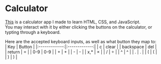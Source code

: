 # Calculator
[This](ben-lischin.github.io/Calculator/) is a calculator app I made to learn HTML, CSS, and JavaScript.\
You may interact with it by either clicking the buttons on the calculator, or typting through a keyboard.

Here are the accepted keyboard inputs, as well as what button they map to:
| Key           | Button        |
|:-------------:|:-------------:|
| c             | clear         |
| backspace     | del           |
| return        | =             |
| 0-9           | 0-9           |
| +             | +             |
| -             | -             |
| x,*           | ×             |
| /             | ÷             |
| ^             | ^             |
| .             | .             |
| (             | (             |
| )             | )             |
